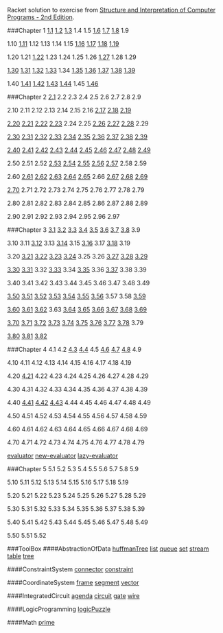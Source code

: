 
Racket solution to exercise from [Structure and Interpretation of Computer Programs - 2nd Edition](https://www.mitpress.mit.edu/sicp/).

###Chapter 1
[1.1](https://github.com/xRahn/SICP-solution-in-Racket/blob/master/chap-1/exercise-1-01.rkt) [1.2](https://github.com/xRahn/SICP-solution-in-Racket/blob/master/chap-1/exercise-1-02.rkt) [1.3](https://github.com/xRahn/SICP-solution-in-Racket/blob/master/chap-1/exercise-1-03.rkt) 1.4 1.5 [1.6](https://github.com/xRahn/SICP-solution-in-Racket/blob/master/chap-1/exercise-1-06.rkt) [1.7](https://github.com/xRahn/SICP-solution-in-Racket/blob/master/chap-1/exercise-1-07.rkt) [1.8](https://github.com/xRahn/SICP-solution-in-Racket/blob/master/chap-1/exercise-1-08.rkt) 1.9

1.10 [1.11](https://github.com/xRahn/SICP-solution-in-Racket/blob/master/chap-1/exercise-1-11.rkt) 1.12 1.13 1.14 1.15 [1.16](https://github.com/xRahn/SICP-solution-in-Racket/blob/master/chap-1/exercise-1-16.rkt) [1.17](https://github.com/xRahn/SICP-solution-in-Racket/blob/master/chap-1/exercise-1-17.rkt) [1.18](https://github.com/xRahn/SICP-solution-in-Racket/blob/master/chap-1/exercise-1-18.rkt) [1.19](https://github.com/xRahn/SICP-solution-in-Racket/blob/master/chap-1/exercise-1-19.rkt)

1.20 1.21 [1.22](https://github.com/xRahn/SICP-solution-in-Racket/blob/master/chap-1/exercise-1-22.rkt) 1.23 1.24 1.25 1.26 [1.27](https://github.com/xRahn/SICP-solution-in-Racket/blob/master/chap-1/exercise-1-27.rkt) 1.28 1.29

[1.30](https://github.com/xRahn/SICP-solution-in-Racket/blob/master/chap-1/exercise-1-30.rkt) [1.31](https://github.com/xRahn/SICP-solution-in-Racket/blob/master/chap-1/exercise-1-31.rkt) [1.32](https://github.com/xRahn/SICP-solution-in-Racket/blob/master/chap-1/exercise-1-32.rkt) [1.33](https://github.com/xRahn/SICP-solution-in-Racket/blob/master/chap-1/exercise-1-33.rkt) 1.34 [1.35](https://github.com/xRahn/SICP-solution-in-Racket/blob/master/chap-1/exercise-1-35.rkt) [1.36](https://github.com/xRahn/SICP-solution-in-Racket/blob/master/chap-1/exercise-1-36.rkt) [1.37](https://github.com/xRahn/SICP-solution-in-Racket/blob/master/chap-1/exercise-1-37.rkt) [1.38](https://github.com/xRahn/SICP-solution-in-Racket/blob/master/chap-1/exercise-1-38.rkt) [1.39](https://github.com/xRahn/SICP-solution-in-Racket/blob/master/chap-1/exercise-1-39.rkt)

1.40 [1.41](https://github.com/xRahn/SICP-solution-in-Racket/blob/master/chap-1/exercise-1-41.rkt) [1.42](https://github.com/xRahn/SICP-solution-in-Racket/blob/master/chap-1/exercise-1-42.rkt) [1.43](https://github.com/xRahn/SICP-solution-in-Racket/blob/master/chap-1/exercise-1-43.rkt) [1.44](https://github.com/xRahn/SICP-solution-in-Racket/blob/master/chap-1/exercise-1-44.rkt) 1.45 [1.46](https://github.com/xRahn/SICP-solution-in-Racket/blob/master/chap-1/exercise-1-46.rkt)

###Chapter 2
[2.1](https://github.com/xRahn/SICP-solution-in-Racket/blob/master/chap-2/exercise-2-01.rkt) 2.2 2.3 2.4 2.5 2.6 2.7 2.8 2.9

2.10 2.11 2.12 2.13 2.14 2.15 2.16 [2.17](https://github.com/xRahn/SICP-solution-in-Racket/blob/master/chap-2/exercise-2-17.rkt) [2.18](https://github.com/xRahn/SICP-solution-in-Racket/blob/master/chap-2/exercise-2-18.rkt) [2.19](https://github.com/xRahn/SICP-solution-in-Racket/blob/master/chap-2/exercise-2-19.rkt)

[2.20](https://github.com/xRahn/SICP-solution-in-Racket/blob/master/chap-2/exercise-2-20.rkt) [2.21](https://github.com/xRahn/SICP-solution-in-Racket/blob/master/chap-2/exercise-2-21.rkt) [2.22](https://github.com/xRahn/SICP-solution-in-Racket/blob/master/chap-2/exercise-2-22.rkt) [2.23](https://github.com/xRahn/SICP-solution-in-Racket/blob/master/chap-2/exercise-2-23.rkt) 2.24 2.25 [2.26](https://github.com/xRahn/SICP-solution-in-Racket/blob/master/chap-2/exercise-2-26.rkt) [2.27](https://github.com/xRahn/SICP-solution-in-Racket/blob/master/chap-2/exercise-2-27.rkt) [2.28](https://github.com/xRahn/SICP-solution-in-Racket/blob/master/chap-2/exercise-2-28.rkt) 2.29

[2.30](https://github.com/xRahn/SICP-solution-in-Racket/blob/master/chap-2/exercise-2-30.rkt) [2.31](https://github.com/xRahn/SICP-solution-in-Racket/blob/master/chap-2/exercise-2-31.rkt) [2.32](https://github.com/xRahn/SICP-solution-in-Racket/blob/master/chap-2/exercise-2-32.rkt) [2.33](https://github.com/xRahn/SICP-solution-in-Racket/blob/master/chap-2/exercise-2-33.rkt) [2.34](https://github.com/xRahn/SICP-solution-in-Racket/blob/master/chap-2/exercise-2-34.rkt) [2.35](https://github.com/xRahn/SICP-solution-in-Racket/blob/master/chap-2/exercise-2-35.rkt) [2.36](https://github.com/xRahn/SICP-solution-in-Racket/blob/master/chap-2/exercise-2-36.rkt) [2.37](https://github.com/xRahn/SICP-solution-in-Racket/blob/master/chap-2/exercise-2-37.rkt) [2.38](https://github.com/xRahn/SICP-solution-in-Racket/blob/master/chap-2/exercise-2-38.rkt) [2.39](https://github.com/xRahn/SICP-solution-in-Racket/blob/master/chap-2/exercise-2-39.rkt)

[2.40](https://github.com/xRahn/SICP-solution-in-Racket/blob/master/chap-2/exercise-2-40.rkt) [2.41](https://github.com/xRahn/SICP-solution-in-Racket/blob/master/chap-2/exercise-2-41.rkt) [2.42](https://github.com/xRahn/SICP-solution-in-Racket/blob/master/chap-2/exercise-2-42.rkt) [2.43](https://github.com/xRahn/SICP-solution-in-Racket/blob/master/chap-2/exercise-2-43.rkt) [2.44](https://github.com/xRahn/SICP-solution-in-Racket/blob/master/chap-2/exercise-2-44.rkt) [2.45](https://github.com/xRahn/SICP-solution-in-Racket/blob/master/chap-2/exercise-2-45.rkt) [2.46](https://github.com/xRahn/SICP-solution-in-Racket/blob/master/chap-2/exercise-2-46.rkt) [2.47](https://github.com/xRahn/SICP-solution-in-Racket/blob/master/chap-2/exercise-2-47.rkt) [2.48](https://github.com/xRahn/SICP-solution-in-Racket/blob/master/chap-2/exercise-2-48.rkt) [2.49](https://github.com/xRahn/SICP-solution-in-Racket/blob/master/chap-2/exercise-2-49.rkt)

2.50 2.51 2.52 [2.53](https://github.com/xRahn/SICP-solution-in-Racket/blob/master/chap-2/exercise-2-53.rkt) [2.54](https://github.com/xRahn/SICP-solution-in-Racket/blob/master/chap-2/exercise-2-54.rkt) [2.55](https://github.com/xRahn/SICP-solution-in-Racket/blob/master/chap-2/exercise-2-55.rkt) [2.56](https://github.com/xRahn/SICP-solution-in-Racket/blob/master/chap-2/exercise-2-56.rkt) [2.57](https://github.com/xRahn/SICP-solution-in-Racket/blob/master/chap-2/exercise-2-57.rkt) 2.58 2.59

2.60 [2.61](https://github.com/xRahn/SICP-solution-in-Racket/blob/master/chap-2/exercise-2-61.rkt) [2.62](https://github.com/xRahn/SICP-solution-in-Racket/blob/master/chap-2/exercise-2-62.rkt) [2.63](https://github.com/xRahn/SICP-solution-in-Racket/blob/master/chap-2/exercise-2-63.rkt) [2.64](https://github.com/xRahn/SICP-solution-in-Racket/blob/master/chap-2/exercise-2-64.rkt) [2.65](https://github.com/xRahn/SICP-solution-in-Racket/blob/master/chap-2/exercise-2-65.rkt) 2.66 [2.67](https://github.com/xRahn/SICP-solution-in-Racket/blob/master/chap-2/exercise-2-67.rkt) [2.68](https://github.com/xRahn/SICP-solution-in-Racket/blob/master/chap-2/exercise-2-68.rkt) [2.69](https://github.com/xRahn/SICP-solution-in-Racket/blob/master/chap-2/exercise-2-69.rkt)

[2.70](https://github.com/xRahn/SICP-solution-in-Racket/blob/master/chap-2/exercise-2-70.rkt) 2.71 2.72 2.73 2.74 2.75 2.76 2.77 2.78 2.79

2.80 2.81 2.82 2.83 2.84 2.85 2.86 2.87 2.88 2.89

2.90 2.91 2.92 2.93 2.94 2.95 2.96 2.97

###Chapter 3
[3.1](https://github.com/xRahn/SICP-solution-in-Racket/blob/master/chap-3/exercise-3-01.rkt) [3.2](https://github.com/xRahn/SICP-solution-in-Racket/blob/master/chap-3/exercise-3-02.rkt) [3.3](https://github.com/xRahn/SICP-solution-in-Racket/blob/master/chap-3/exercise-3-03.rkt) [3.4](https://github.com/xRahn/SICP-solution-in-Racket/blob/master/chap-3/exercise-3-04.rkt) [3.5](https://github.com/xRahn/SICP-solution-in-Racket/blob/master/chap-3/exercise-3-05.rkt) [3.6](https://github.com/xRahn/SICP-solution-in-Racket/blob/master/chap-3/exercise-3-06.rkt) [3.7](https://github.com/xRahn/SICP-solution-in-Racket/blob/master/chap-3/exercise-3-07.rkt) [3.8](https://github.com/xRahn/SICP-solution-in-Racket/blob/master/chap-3/exercise-3-08.rkt) 3.9

3.10 3.11 [3.12](https://github.com/xRahn/SICP-solution-in-Racket/blob/master/chap-3/exercise-3-12.rkt) 3.13 [3.14](https://github.com/xRahn/SICP-solution-in-Racket/blob/master/chap-3/exercise-3-14.rkt) 3.15 [3.16](https://github.com/xRahn/SICP-solution-in-Racket/blob/master/chap-3/exercise-3-16.rkt) 3.17 [3.18](https://github.com/xRahn/SICP-solution-in-Racket/blob/master/chap-3/exercise-3-18.rkt) 3.19

3.20 [3.21](https://github.com/xRahn/SICP-solution-in-Racket/blob/master/chap-3/exercise-3-21.rkt) [3.22](https://github.com/xRahn/SICP-solution-in-Racket/blob/master/chap-3/exercise-3-22.rkt) [3.23](https://github.com/xRahn/SICP-solution-in-Racket/blob/master/chap-3/exercise-3-23.rkt) [3.24](https://github.com/xRahn/SICP-solution-in-Racket/blob/master/chap-3/exercise-3-24.rkt) 3.25 3.26 [3.27](https://github.com/xRahn/SICP-solution-in-Racket/blob/master/chap-3/exercise-3-27.rkt) [3.28](https://github.com/xRahn/SICP-solution-in-Racket/blob/master/chap-3/exercise-3-28.rkt) [3.29](https://github.com/xRahn/SICP-solution-in-Racket/blob/master/chap-3/exercise-3-29.rkt)

[3.30](https://github.com/xRahn/SICP-solution-in-Racket/blob/master/chap-3/exercise-3-30.rkt) [3.31](https://github.com/xRahn/SICP-solution-in-Racket/blob/master/chap-3/exercise-3-31.rkt) 3.32 [3.33](https://github.com/xRahn/SICP-solution-in-Racket/blob/master/chap-3/exercise-3-33.rkt) 3.34 [3.35](https://github.com/xRahn/SICP-solution-in-Racket/blob/master/chap-3/exercise-3-35.rkt) 3.36 [3.37](https://github.com/xRahn/SICP-solution-in-Racket/blob/master/chap-3/exercise-3-37.rkt) 3.38 3.39

3.40 3.41 3.42 3.43 3.44 3.45 3.46 3.47 3.48 3.49

[3.50](https://github.com/xRahn/SICP-solution-in-Racket/blob/master/chap-3/exercise-3-50.rkt) [3.51](https://github.com/xRahn/SICP-solution-in-Racket/blob/master/chap-3/exercise-3-51.rkt) [3.52](https://github.com/xRahn/SICP-solution-in-Racket/blob/master/chap-3/exercise-3-52.rkt) [3.53](https://github.com/xRahn/SICP-solution-in-Racket/blob/master/chap-3/exercise-3-53.rkt) [3.54](https://github.com/xRahn/SICP-solution-in-Racket/blob/master/chap-3/exercise-3-54.rkt) [3.55](https://github.com/xRahn/SICP-solution-in-Racket/blob/master/chap-3/exercise-3-55.rkt) [3.56](https://github.com/xRahn/SICP-solution-in-Racket/blob/master/chap-3/exercise-3-56.rkt) 3.57 3.58 [3.59](https://github.com/xRahn/SICP-solution-in-Racket/blob/master/chap-3/exercise-3-59.rkt)

[3.60](https://github.com/xRahn/SICP-solution-in-Racket/blob/master/chap-3/exercise-3-60.rkt) [3.61](https://github.com/xRahn/SICP-solution-in-Racket/blob/master/chap-3/exercise-3-61.rkt) [3.62](https://github.com/xRahn/SICP-solution-in-Racket/blob/master/chap-3/exercise-3-62.rkt) 3.63 [3.64](https://github.com/xRahn/SICP-solution-in-Racket/blob/master/chap-3/exercise-3-64.rkt) [3.65](https://github.com/xRahn/SICP-solution-in-Racket/blob/master/chap-3/exercise-3-65.rkt) [3.66](https://github.com/xRahn/SICP-solution-in-Racket/blob/master/chap-3/exercise-3-66.rkt) [3.67](https://github.com/xRahn/SICP-solution-in-Racket/blob/master/chap-3/exercise-3-67.rkt) [3.68](https://github.com/xRahn/SICP-solution-in-Racket/blob/master/chap-3/exercise-3-68.rkt) [3.69](https://github.com/xRahn/SICP-solution-in-Racket/blob/master/chap-3/exercise-3-69.rkt)

[3.70](https://github.com/xRahn/SICP-solution-in-Racket/blob/master/chap-3/exercise-3-70.rkt) [3.71](https://github.com/xRahn/SICP-solution-in-Racket/blob/master/chap-3/exercise-3-71.rkt) [3.72](https://github.com/xRahn/SICP-solution-in-Racket/blob/master/chap-3/exercise-3-72.rkt) [3.73](https://github.com/xRahn/SICP-solution-in-Racket/blob/master/chap-3/exercise-3-73.rkt) [3.74](https://github.com/xRahn/SICP-solution-in-Racket/blob/master/chap-3/exercise-3-74.rkt) [3.75](https://github.com/xRahn/SICP-solution-in-Racket/blob/master/chap-3/exercise-3-75.rkt) [3.76](https://github.com/xRahn/SICP-solution-in-Racket/blob/master/chap-3/exercise-3-76.rkt) [3.77](https://github.com/xRahn/SICP-solution-in-Racket/blob/master/chap-3/exercise-3-77.rkt) [3.78](https://github.com/xRahn/SICP-solution-in-Racket/blob/master/chap-3/exercise-3-78.rkt) 3.79

[3.80](https://github.com/xRahn/SICP-solution-in-Racket/blob/master/chap-3/exercise-3-80.rkt) [3.81](https://github.com/xRahn/SICP-solution-in-Racket/blob/master/chap-3/exercise-3-81.rkt) [3.82](https://github.com/xRahn/SICP-solution-in-Racket/blob/master/chap-3/exercise-3-82.rkt)

###Chapter 4
4.1 4.2 [4.3](https://github.com/xRahn/SICP-solution-in-Racket/blob/master/chap-4/exercise-4-03.rkt) [4.4](https://github.com/xRahn/SICP-solution-in-Racket/blob/master/chap-4/exercise-4-04.rkt) 4.5 [4.6](https://github.com/xRahn/SICP-solution-in-Racket/blob/master/chap-4/exercise-4-06.rkt) [4.7](https://github.com/xRahn/SICP-solution-in-Racket/blob/master/chap-4/exercise-4-07.rkt) [4.8](https://github.com/xRahn/SICP-solution-in-Racket/blob/master/chap-4/exercise-4-08.rkt) 4.9

4.10 4.11 4.12 4.13 4.14 4.15 4.16 4.17 4.18 4.19

4.20 [4.21](https://github.com/xRahn/SICP-solution-in-Racket/blob/master/chap-4/exercise-4-21.rkt) 4.22 4.23 4.24 4.25 4.26 4.27 4.28 4.29

4.30 4.31 4.32 4.33 4.34 4.35 4.36 4.37 4.38 4.39

4.40 [4.41](https://github.com/xRahn/SICP-solution-in-Racket/blob/master/chap-4/exercise-4-41.rkt) [4.42](https://github.com/xRahn/SICP-solution-in-Racket/blob/master/chap-4/exercise-4.42.rkt) [4.43](https://github.com/xRahn/SICP-solution-in-Racket/blob/master/chap-4/exercise-4.43.rkt) 4.44 4.45 4.46 4.47 4.48 4.49

4.50 4.51 4.52 4.53 4.54 4.55 4.56 4.57 4.58 4.59

4.60 4.61 4.62 4.63 4.64 4.65 4.66 4.67 4.68 4.69

4.70 4.71 4.72 4.73 4.74 4.75 4.76 4.77 4.78 4.79

[evaluator](https://github.com/xRahn/SICP-solution-in-Racket/blob/master/chap-4/evaluator.rkt) [new-evaluator](https://github.com/xRahn/SICP-solution-in-Racket/blob/master/chap-4/new-evaluator.rkt) [lazy-evaluator](https://github.com/xRahn/SICP-solution-in-Racket/blob/master/chap-4/lazy-evaluator.rkt)

###Chapter 5
5.1 5.2 5.3 5.4 5.5 5.6 5.7 5.8 5.9

5.10 5.11 5.12 5.13 5.14 5.15 5.16 5.17 5.18 5.19

5.20 5.21 5.22 5.23 5.24 5.25 5.26 5.27 5.28 5.29

5.30 5.31 5.32 5.33 5.34 5.35 5.36 5.37 5.38 5.39

5.40 5.41 5.42 5.43 5.44 5.45 5.46 5.47 5.48 5.49

5.50 5.51 5.52

###ToolBox
####AbstractionOfData
[huffmanTree](https://github.com/xRahn/SICP-solution-in-Racket/blob/master/ToolBox/AbstractionOfData/huffmanTree.rkt) [list](https://github.com/xRahn/SICP-solution-in-Racket/blob/master/ToolBox/AbstractionOfData/list.rkt) [queue](https://github.com/xRahn/SICP-solution-in-Racket/blob/master/ToolBox/AbstractionOfData/queue.rkt) [set](https://github.com/xRahn/SICP-solution-in-Racket/blob/master/ToolBox/AbstractionOfData/set.rkt) [stream](https://github.com/xRahn/SICP-solution-in-Racket/blob/master/ToolBox/AbstractionOfData/stream.rkt) [table](https://github.com/xRahn/SICP-solution-in-Racket/blob/master/ToolBox/AbstractionOfData/table.rkt) [tree](https://github.com/xRahn/SICP-solution-in-Racket/blob/master/ToolBox/AbstractionOfData/tree.rkt)

####ConstraintSystem
[connector](https://github.com/xRahn/SICP-solution-in-Racket/blob/master/ToolBox/ConstraintSystem/connector.rkt) [constraint](https://github.com/xRahn/SICP-solution-in-Racket/blob/master/ToolBox/ConstraintSystem/constraint.rkt)

####CoordinateSystem
[frame](https://github.com/xRahn/SICP-solution-in-Racket/blob/master/ToolBox/CoordinateSystem/frame.rkt) [segment](https://github.com/xRahn/SICP-solution-in-Racket/blob/master/ToolBox/CoordinateSystem/segment.rkt) [vector](https://github.com/xRahn/SICP-solution-in-Racket/blob/master/ToolBox/CoordinateSystem/vector.rkt)

####IntegratedCircuit
[agenda](https://github.com/xRahn/SICP-solution-in-Racket/blob/master/ToolBox/IntegratedCircuit/agenda.rkt) [circuit](https://github.com/xRahn/SICP-solution-in-Racket/blob/master/ToolBox/IntegratedCircuit/circuit.rkt) [gate](https://github.com/xRahn/SICP-solution-in-Racket/blob/master/ToolBox/IntegratedCircuit/gate.rkt) [wire](https://github.com/xRahn/SICP-solution-in-Racket/blob/master/ToolBox/IntegratedCircuit/wire.rkt)

####LogicProgramming
[logicPuzzle](https://github.com/xRahn/SICP-solution-in-Racket/blob/master/ToolBox/LogicProgramming/logicPuzzle.rkt)

####Math
[prime](https://github.com/xRahn/SICP-solution-in-Racket/blob/master/ToolBox/Math/prime.rkt)
